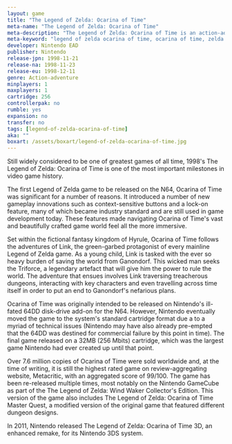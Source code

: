 ```yaml
---
layout: game
title: "The Legend of Zelda: Ocarina of Time"
meta-name: "The Legend of Zelda: Ocarina of Time"
meta-description: "The Legend of Zelda: Ocarina of Time is an action-adventure game for the Nintendo 64 released in 1998. It is widely considered to be one of the greatest video games of all time."
meta-keyword: "legend of zelda ocarina of time, ocarina of time, zelda n64, nintendo 64"
developer: Nintendo EAD
publisher: Nintendo
release-jpn: 1998-11-21
release-na: 1998-11-23
release-eu: 1998-12-11
genre: Action-adventure
minplayers: 1
maxplayers: 1
cartridge: 256
controllerpak: no
rumble: yes
expansion: no
transfer: no
tags: [legend-of-zelda-ocarina-of-time]
aka: ""
boxart: /assets/boxart/legend-of-zelda-ocarina-of-time.jpg
---
```


Still widely considered to be one of greatest games of all time, 1998's The Legend of Zelda: Ocarina of Time is one of the most important milestones in video game history.

The first Legend of Zelda game to be released on the N64, Ocarina of Time was significant for a number of reasons. It introduced a number of new gameplay innovations such as context-sensitive buttons and a lock-on feature, many of which became industry standard and are still used in game development today. These features made navigating Ocarina of Time's vast and beautifully crafted game world feel all the more immersive.

Set within the fictional fantasy kingdom of Hyrule, Ocarina of Time follows the adventures of Link, the green-garbed protagonist of every mainline Legend of Zelda game. As a young child, Link is tasked with the ever so heavy burden of saving the world from Ganondorf. This wicked man seeks the Triforce, a legendary artefact that will give him the power to rule the world. The adventure that ensues involves Link traversing treacherous dungeons, interacting with key characters and even travelling across time itself in order to put an end to Ganondorf's nefarious plans.

Ocarina of Time was originally intended to be released on Nintendo's ill-fated 64DD disk-drive add-on for the N64. However, Nintendo eventually moved the game to the system's standard cartridge format due a to a myriad of technical issues (Nintendo may have also already pre-empted that the 64DD was destined for commercial failure by this point in time). The final game released on a 32MB (256 Mbits) cartridge, which was the largest game Nintendo had ever created up until that point.

Over 7.6 million copies of Ocarina of Time were sold worldwide and, at the time of writing, it is still the highest rated game on review-aggregating website, Metacritic, with an aggregated score of 99/100. The game has been re-released multiple times, most notably on the Nintendo GameCube as part of the The Legend of Zelda: Wind Waker Collector's Edition. This version of the game also includes The Legend of Zelda: Ocarina of Time Master Quest, a modified version of the original game that featured different dungeon designs.

In 2011, Nintendo released The Legend of Zelda: Ocarina of Time 3D, an enhanced remake, for its Nintendo 3DS system.
